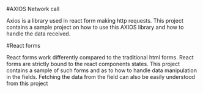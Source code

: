 #AXIOS Network call

Axios is a library used in react form making http requests. This project contains a sample project on how to use this AXIOS library and how to handle the data received.

#React forms

React forms work differently compared to the traditional html forms. React forms are strictly bound to the react components states. This project contains a sample of such forms and as to how to handle data manipulation in the fields. Fetching the data from the field can also be easily understood from this project
